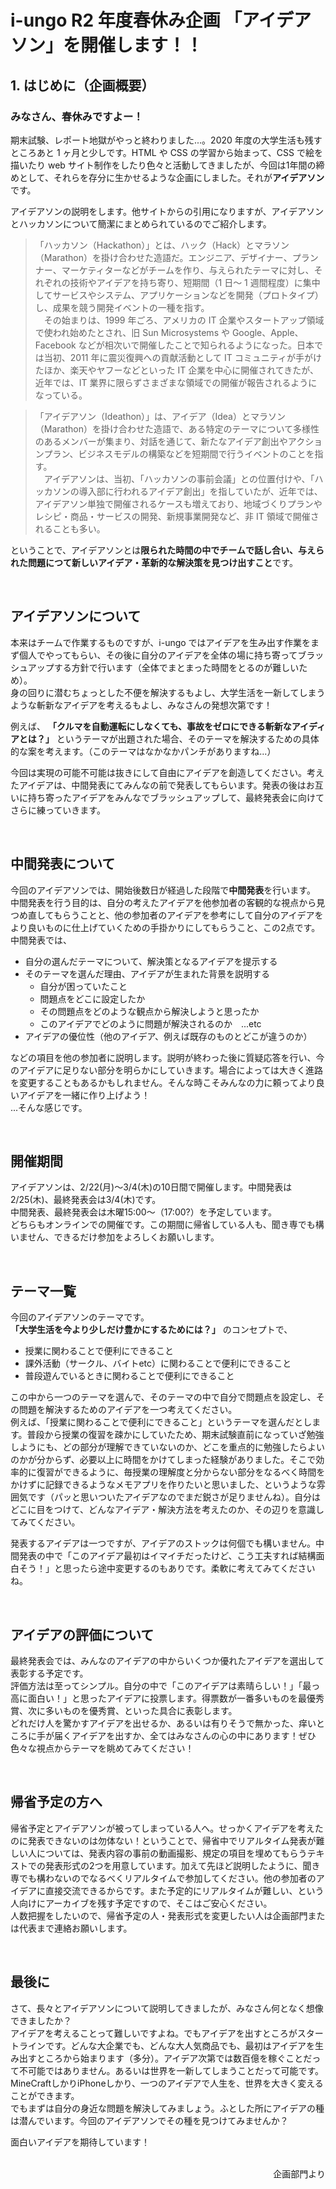 # i-ungo R2 年度春休み企画 「アイデアソン」を開催します！！

## 1. はじめに（企画概要）

### みなさん、春休みですよー！

期末試験、レポート地獄がやっと終わりました...。2020 年度の大学生活も残すところあと 1 ヶ月と少しです。HTML や CSS の学習から始まって、CSS で絵を描いたり web サイト制作をしたり色々と活動してきましたが、今回は1年間の締めとして、それらを存分に生かせるような企画にしました。それが**アイデアソン**です。

アイデアソンの説明をします。他サイトからの引用になりますが、アイデアソンとハッカソンについて簡潔にまとめられているのでご紹介します。

> 「ハッカソン（Hackathon）」とは、ハック（Hack）とマラソン（Marathon）を掛け合わせた造語だ。エンジニア、デザイナー、プランナー、マーケティターなどがチームを作り、与えられたテーマに対し、それぞれの技術やアイデアを持ち寄り、短期間（1 日～ 1 週間程度）に集中してサービスやシステム、アプリケーションなどを開発（プロトタイプ）し、成果を競う開発イベントの一種を指す。  
> 　その始まりは、1999 年ごろ、アメリカの IT 企業やスタートアップ領域で使われ始めたとされ、旧 Sun Microsystems や Google、Apple、Facebook などが相次いで開催したことで知られるようになった。日本では当初、2011 年に震災復興への貢献活動として IT コミュニティが手がけたほか、楽天やヤフーなどといった IT 企業を中心に開催されてきたが、近年では、IT 業界に限らずさまざまな領域での開催が報告されるようになっている。  
  
> 「アイデアソン（Ideathon）」は、アイデア（Idea）とマラソン（Marathon）を掛け合わせた造語で、ある特定のテーマについて多様性のあるメンバーが集まり、対話を通じて、新たなアイデア創出やアクションプラン、ビジネスモデルの構築などを短期間で行うイベントのことを指す。  
> 　アイデアソンは、当初、「ハッカソンの事前会議」との位置付けや、「ハッカソンの導入部に行われるアイデア創出」を指していたが、近年では、アイデアソン単独で開催されるケースも増えており、地域づくりプランやレシピ・商品・サービスの開発、新規事業開発など、非 IT 領域で開催されることも多い。

ということで、アイデアソンとは**限られた時間の中でチームで話し合い、与えられた問題につて新しいアイデア・革新的な解決策を見つけ出すこと**です。  
  
  <br>

## アイデアソンについて  

本来はチームで作業するものですが、i-ungo ではアイデアを生み出す作業をまず個人でやってもらい、その後に自分のアイデアを全体の場に持ち寄ってブラッシュアップする方針で行います（全体でまとまった時間をとるのが難しいため）。  
身の回りに潜むちょっとした不便を解決するもよし、大学生活を一新してしまうような斬新なアイデアを考えるもよし、みなさんの発想次第です！
  
例えば、 **「クルマを自動運転にしなくても、事故をゼロにできる斬新なアイディアとは？」** というテーマが出題された場合、そのテーマを解決するための具体的な案を考えます。（このテーマはなかなかパンチがありますね...）  
  
今回は実現の可能不可能は抜きにして自由にアイデアを創造してください。考えたアイデアは、中間発表にてみんなの前で発表してもらいます。発表の後はお互いに持ち寄ったアイデアをみんなでブラッシュアップして、最終発表会に向けてさらに練っていきます。  
  
  <br>

## 中間発表について  
  
今回のアイデアソンでは、開始後数日が経過した段階で**中間発表**を行います。  
中間発表を行う目的は、自分の考えたアイデアを他参加者の客観的な視点から見つめ直してもらうことと、他の参加者のアイデアを参考にして自分のアイデアをより良いものに仕上げていくための手掛かりにしてもらうこと、この2点です。  
中間発表では、
  
- 自分の選んだテーマについて、解決策となるアイデアを提示する
- そのテーマを選んだ理由、アイデアが生まれた背景を説明する
    - 自分が困っていたこと
    - 問題点をどこに設定したか
    - その問題点をどのような観点から解決しようと思ったか
    - このアイデアでどのように問題が解決されるのか　...etc
- アイデアの優位性（他のアイデア、例えば既存のものとどこが違うのか）
  
などの項目を他の参加者に説明します。説明が終わった後に質疑応答を行い、今のアイデアに足りない部分を明らかにしていきます。場合によっては大きく進路を変更することもあるかもしれません。そんな時こそみんなの力に頼ってより良いアイデアを一緒に作り上げよう！  
...そんな感じです。
  
  <br>

## 開催期間

アイデアソンは、2/22(月)〜3/4(木)の10日間で開催します。中間発表は2/25(木)、最終発表会は3/4(木)です。  
中間発表、最終発表会は木曜15:00〜（17:00?）を予定しています。  
どちらもオンラインでの開催です。この期間に帰省している人も、聞き専でも構いません、できるだけ参加をよろしくお願いします。
  
  <br>

## テーマ一覧

今回のアイデアソンのテーマです。  
**「大学生活を今より少しだけ豊かにするためには？」** のコンセプトで、

- 授業に関わることで便利にできること
- 課外活動（サークル、バイトetc）に関わることで便利にできること
- 普段遊んでいるときに関わることで便利にできること

この中から一つのテーマを選んで、そのテーマの中で自分で問題点を設定し、その問題を解決するためのアイデアを一つ考えてください。  
例えば、「授業に関わることで便利にできること」というテーマを選んだとします。普段から授業の復習を疎かにしていたため、期末試験直前になっていざ勉強しようにも、どの部分が理解できていないのか、どこを重点的に勉強したらよいのかが分からず、必要以上に時間をかけてしまった経験がありました。そこで効率的に復習ができるように、毎授業の理解度と分からない部分をなるべく時間をかけずに記録できるようなメモアプリを作りたいと思いました、というような雰囲気です（パッと思いついたアイデアなのでまだ鋭さが足りませんね）。自分はどこに目をつけて、どんなアイデア・解決方法を考えたのか、その辺りを意識してみてください。

発表するアイデアは一つですが、アイデアのストックは何個でも構いません。中間発表の中で「このアイデア最初はイマイチだったけど、こう工夫すれば結構面白そう！」と思ったら途中変更するのもありです。柔軟に考えてみてくださいね。
  
  <br>

## アイデアの評価について

最終発表会では、みんなのアイデアの中からいくつか優れたアイデアを選出して表彰する予定です。  
評価方法は至ってシンプル。自分の中で「このアイデアは素晴らしい！」「最っ高に面白い！」と思ったアイデアに投票します。得票数が一番多いものを最優秀賞、次に多いものを優秀賞、といった具合に表彰します。  
どれだけ人を驚かすアイデアを出せるか、あるいは有りそうで無かった、痒いところに手が届くアイデアを出すか、全てはみなさんの心の中にあります！ぜひ色々な視点からテーマを眺めてみてください！  
  
  <br>

## 帰省予定の方へ

帰省予定とアイデアソンが被ってしまっている人へ。せっかくアイデアを考えたのに発表できないのは勿体ない！ということで、帰省中でリアルタイム発表が難しい人については、発表内容の事前の動画撮影、規定の項目を埋めてもらうテキストでの発表形式の2つを用意しています。加えて先ほど説明したように、聞き専でも構わないのでなるべくリアルタイムで参加してください。他の参加者のアイデアに直接交流できるからです。また予定的にリアルタイムが難しい、という人向けにアーカイブを残す予定ですので、そこはご安心ください。  
人数把握をしたいので、帰省予定の人・発表形式を変更したい人は企画部門または代表まで連絡お願いします。  
  
  <br>

## 最後に

さて、長々とアイデアソンについて説明してきましたが、みなさん何となく想像できましたか？  
アイデアを考えることって難しいですよね。でもアイデアを出すところがスタートラインです。どんな大企業でも、どんな大人気商品でも、最初はアイデアを生み出すところから始まります（多分）。アイデア次第では数百億を稼ぐことだって不可能ではありません。あるいは世界を一新してしまうことだって可能です。MineCraftしかりiPhoneしかり、一つのアイデアで人生を、世界を大きく変えることができます。  
でもまずは自分の身近な問題を解決してみましょう。ふとした所にアイデアの種は潜んでいます。今回のアイデアソンでその種を見つけてみませんか？  
  
面白いアイデアを期待しています！  
<br>
<div style="text-align: right;">企画部門より</div>

